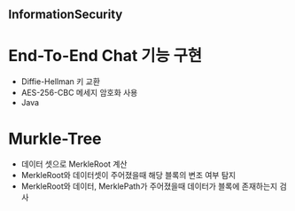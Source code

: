 ## InformationSecurity

# End-To-End Chat 기능 구현
- Diffie-Hellman 키 교환
- AES-256-CBC 메세지 암호화 사용
- Java

# Murkle-Tree
- 데이터 셋으로 MerkleRoot 계산
- MerkleRoot와 데이터셋이 주어졌을때 해당 블록의 변조 여부 탐지
- MerkleRoot와 데이터, MerklePath가 주어졌을때 데이터가 블록에 존재하는지 검사
